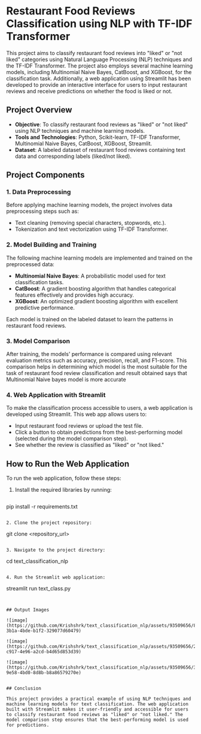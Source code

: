 # Restaurant Food Reviews Classification using NLP with TF-IDF Transformer

This project aims to classify restaurant food reviews into "liked" or "not liked" categories using Natural Language Processing (NLP) techniques and the TF-IDF Transformer. The project also employs several machine learning models, including Multinomial Naive Bayes, CatBoost, and XGBoost, for the classification task. Additionally, a web application using Streamlit has been developed to provide an interactive interface for users to input restaurant reviews and receive predictions on whether the food is liked or not.

## Project Overview

- **Objective**: To classify restaurant food reviews as "liked" or "not liked" using NLP techniques and machine learning models.
- **Tools and Technologies**: Python, Scikit-learn, TF-IDF Transformer, Multinomial Naive Bayes, CatBoost, XGBoost, Streamlit.
- **Dataset**: A labeled dataset of restaurant food reviews containing text data and corresponding labels (liked/not liked).

## Project Components

### 1. Data Preprocessing

Before applying machine learning models, the project involves data preprocessing steps such as:
- Text cleaning (removing special characters, stopwords, etc.).
- Tokenization and text vectorization using TF-IDF Transformer.

### 2. Model Building and Training

The following machine learning models are implemented and trained on the preprocessed data:
- **Multinomial Naive Bayes**: A probabilistic model used for text classification tasks.
- **CatBoost**: A gradient boosting algorithm that handles categorical features effectively and provides high accuracy.
- **XGBoost**: An optimized gradient boosting algorithm with excellent predictive performance.

Each model is trained on the labeled dataset to learn the patterns in restaurant food reviews.

### 3. Model Comparison

After training, the models' performance is compared using relevant evaluation metrics such as accuracy, precision, recall, and F1-score. This comparison helps in determining which model is the most suitable for the task of restaurant food review classification and result obtained says that Multinomial Naive bayes model is more accurate 

### 4. Web Application with Streamlit

To make the classification process accessible to users, a web application is developed using Streamlit. This web app allows users to:
- Input restaurant food reviews or upload the test file.
- Click a button to obtain predictions from the best-performing model (selected during the model comparison step).
- See whether the review is classified as "liked" or "not liked."

## How to Run the Web Application

To run the web application, follow these steps:

1. Install the required libraries by running:
   ```
  pip install -r requirements.txt
   ```

2. Clone the project repository:
   ```
   git clone <repository_url>
   ```

3. Navigate to the project directory:
   ```
   cd text_classification_nlp
   ```

4. Run the Streamlit web application:
   ```
   streamlit run text_class.py
   ```


## Output Images

![image](https://github.com/Krishshrk/text_classification_nlp/assets/93509656/83a7bb44-3b1a-4bde-b1f2-329077d60479)

![image](https://github.com/Krishshrk/text_classification_nlp/assets/93509656/28577e42-c917-4e96-a2cd-b4d65d853d39)

![image](https://github.com/Krishshrk/text_classification_nlp/assets/93509656/31f8d108-9e58-4bd0-8d8b-b8a86579270e)


## Conclusion

This project provides a practical example of using NLP techniques and machine learning models for text classification. The web application built with Streamlit makes it user-friendly and accessible for users to classify restaurant food reviews as "liked" or "not liked." The model comparison step ensures that the best-performing model is used for predictions.

